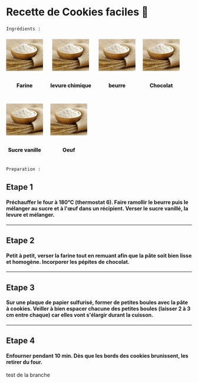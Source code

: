 # Recette de Cookies faciles :cookie:

`Ingrédients :`

<div style="display: flex; gap: 20px; margin-bottom: 20px; flex-wrap: wrap">
    <div style="display: flex; flex-direction: column; align-items: center; gap: 10px;">
        <img src="./OIP.jpg" style="width: 100px" />
        <p style="font-weight: 800">Farine</p>
    </div>
     <div style="display: flex; flex-direction: column; align-items: center; gap: 10px;">
        <img src="./OIP.jpg" style="width: 100px" />
        <p style="font-weight: 800">levure chimique</p>
    </div>
     <div style="display: flex; flex-direction: column; align-items: center; gap: 10px;">
        <img src="./OIP.jpg" style="width: 100px" />
        <p style="font-weight: 800">beurre</p>
    </div>
     <div style="display: flex; flex-direction: column; align-items: center; gap: 10px;">
        <img src="./OIP.jpg" style="width: 100px" />
        <p style="font-weight: 800">Chocolat</p>
    </div>
    <div style="display: flex; flex-direction: column; align-items: center; gap: 10px;">
        <img src="./OIP.jpg" style="width: 100px" />
        <p style="font-weight: 800">Sucre vanille</p>
    </div>
    <div style="display: flex; flex-direction: column; align-items: center; gap: 10px;">
        <img src="./OIP.jpg" style="width: 100px" />
        <p style="font-weight: 800">Oeuf</p>
    </div>
</div>


`Preparation :`
## Etape 1 

#### Préchauffer le four à 180°C (thermostat 6). Faire ramollir le beurre puis le mélanger au sucre et à l'œuf dans un récipient. Verser le sucre vanillé, la levure et mélanger.
---
## Etape 2
#### Petit à petit, verser la farine tout en remuant afin que la pâte soit bien lisse et homogène. Incorporer les pépites de chocolat.
---
## Etape 3
#### Sur une plaque de papier sulfurisé, former de petites boules avec la pâte à cookies. Veiller à bien espacer chacune des petites boules (laisser 2 à 3 cm entre chaque) car elles vont s'élargir durant la cuisson.
---
## Etape 4
#### Enfourner pendant 10 min. Dès que les bords des cookies brunissent, les retirer du four. 

test de la branche